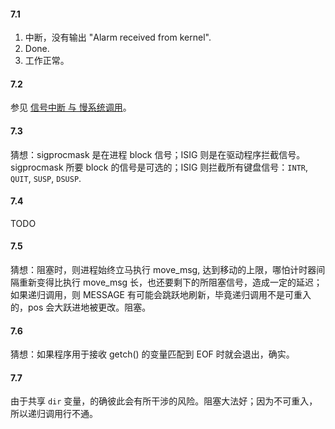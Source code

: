 #### 7.1

1. 中断，没有输出 "Alarm received from kernel".
2. Done.
3. 工作正常。

#### 7.2

参见 [信号中断 与 慢系统调用](http://blog.csdn.net/benkaoya/article/details/17262053#)。

#### 7.3

猜想：sigprocmask 是在进程 block 信号；ISIG 则是在驱动程序拦截信号。sigprocmask 所要 block 的信号是可选的；ISIG 则拦截所有键盘信号：`INTR`, `QUIT`, `SUSP`, `DSUSP`.

#### 7.4

TODO

#### 7.5

猜想：阻塞时，则进程始终立马执行 move_msg, 达到移动的上限，哪怕计时器间隔重新变得比执行 move_msg 长，也还要剩下的所阻塞信号，造成一定的延迟；如果递归调用，则 MESSAGE 有可能会跳跃地刷新，毕竟递归调用不是可重入的，pos 会大跃进地被更改。阻塞。

#### 7.6

猜想：如果程序用于接收 getch() 的变量匹配到 EOF 时就会退出，确实。

#### 7.7

由于共享 `dir` 变量，的确彼此会有所干涉的风险。阻塞大法好；因为不可重入，所以递归调用行不通。